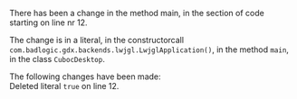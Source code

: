 There has been a change in the method main, in the section of code starting on line nr 12.
  
The change is in a literal, in the constructorcall ```com.badlogic.gdx.backends.lwjgl.LwjglApplication()```, in the method ```main```, in the class ```CubocDesktop```.
  
The following changes have been made:  
Deleted literal ```true``` on line 12.  
